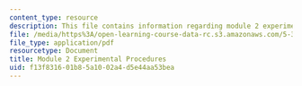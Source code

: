 ```yaml
---
content_type: resource
description: This file contains information regarding module 2 experimental procedures.
file: /media/https%3A/open-learning-course-data-rc.s3.amazonaws.com/5-35-introduction-to-experimental-chemistry-fall-2012/f13f831601b85a1002a4d5e44aa53bea_MIT5_35F12_Module2Experime.pdf
file_type: application/pdf
resourcetype: Document
title: Module 2 Experimental Procedures
uid: f13f8316-01b8-5a10-02a4-d5e44aa53bea
---
```

